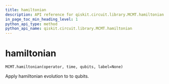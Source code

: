 ```yaml
---
title: hamiltonian
description: API reference for qiskit.circuit.library.MCMT.hamiltonian
in_page_toc_min_heading_level: 1
python_api_type: method
python_api_name: qiskit.circuit.library.MCMT.hamiltonian
---
```


# hamiltonian

<span id="qiskit.circuit.library.MCMT.hamiltonian" />

`MCMT.hamiltonian(operator, time, qubits, label=None)`

Apply hamiltonian evolution to to qubits.

